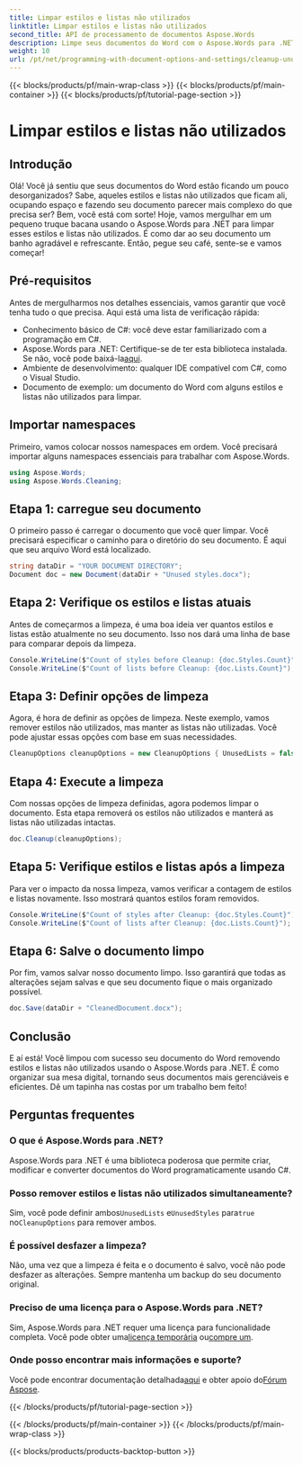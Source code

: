 ```yaml
---
title: Limpar estilos e listas não utilizados
linktitle: Limpar estilos e listas não utilizados
second_title: API de processamento de documentos Aspose.Words
description: Limpe seus documentos do Word com o Aspose.Words para .NET removendo estilos e listas não utilizados. Siga este guia passo a passo para simplificar seus documentos sem esforço.
weight: 10
url: /pt/net/programming-with-document-options-and-settings/cleanup-unused-styles-and-lists/
---
```


{{< blocks/products/pf/main-wrap-class >}}
{{< blocks/products/pf/main-container >}}
{{< blocks/products/pf/tutorial-page-section >}}

# Limpar estilos e listas não utilizados

## Introdução

Olá! Você já sentiu que seus documentos do Word estão ficando um pouco desorganizados? Sabe, aqueles estilos e listas não utilizados que ficam ali, ocupando espaço e fazendo seu documento parecer mais complexo do que precisa ser? Bem, você está com sorte! Hoje, vamos mergulhar em um pequeno truque bacana usando o Aspose.Words para .NET para limpar esses estilos e listas não utilizados. É como dar ao seu documento um banho agradável e refrescante. Então, pegue seu café, sente-se e vamos começar!

## Pré-requisitos

Antes de mergulharmos nos detalhes essenciais, vamos garantir que você tenha tudo o que precisa. Aqui está uma lista de verificação rápida:

- Conhecimento básico de C#: você deve estar familiarizado com a programação em C#.
-  Aspose.Words para .NET: Certifique-se de ter esta biblioteca instalada. Se não, você pode baixá-la[aqui](https://releases.aspose.com/words/net/).
- Ambiente de desenvolvimento: qualquer IDE compatível com C#, como o Visual Studio.
- Documento de exemplo: um documento do Word com alguns estilos e listas não utilizados para limpar.

## Importar namespaces

Primeiro, vamos colocar nossos namespaces em ordem. Você precisará importar alguns namespaces essenciais para trabalhar com Aspose.Words.

```csharp
using Aspose.Words;
using Aspose.Words.Cleaning;
```

## Etapa 1: carregue seu documento

O primeiro passo é carregar o documento que você quer limpar. Você precisará especificar o caminho para o diretório do seu documento. É aqui que seu arquivo Word está localizado.

```csharp
string dataDir = "YOUR DOCUMENT DIRECTORY";
Document doc = new Document(dataDir + "Unused styles.docx");
```

## Etapa 2: Verifique os estilos e listas atuais

Antes de começarmos a limpeza, é uma boa ideia ver quantos estilos e listas estão atualmente no seu documento. Isso nos dará uma linha de base para comparar depois da limpeza.

```csharp
Console.WriteLine($"Count of styles before Cleanup: {doc.Styles.Count}");
Console.WriteLine($"Count of lists before Cleanup: {doc.Lists.Count}");
```

## Etapa 3: Definir opções de limpeza

Agora, é hora de definir as opções de limpeza. Neste exemplo, vamos remover estilos não utilizados, mas manter as listas não utilizadas. Você pode ajustar essas opções com base em suas necessidades.

```csharp
CleanupOptions cleanupOptions = new CleanupOptions { UnusedLists = false, UnusedStyles = true };
```

## Etapa 4: Execute a limpeza

Com nossas opções de limpeza definidas, agora podemos limpar o documento. Esta etapa removerá os estilos não utilizados e manterá as listas não utilizadas intactas.

```csharp
doc.Cleanup(cleanupOptions);
```

## Etapa 5: Verifique estilos e listas após a limpeza

Para ver o impacto da nossa limpeza, vamos verificar a contagem de estilos e listas novamente. Isso mostrará quantos estilos foram removidos.

```csharp
Console.WriteLine($"Count of styles after Cleanup: {doc.Styles.Count}");
Console.WriteLine($"Count of lists after Cleanup: {doc.Lists.Count}");
```

## Etapa 6: Salve o documento limpo

Por fim, vamos salvar nosso documento limpo. Isso garantirá que todas as alterações sejam salvas e que seu documento fique o mais organizado possível.

```csharp
doc.Save(dataDir + "CleanedDocument.docx");
```

## Conclusão

E aí está! Você limpou com sucesso seu documento do Word removendo estilos e listas não utilizados usando o Aspose.Words para .NET. É como organizar sua mesa digital, tornando seus documentos mais gerenciáveis e eficientes. Dê um tapinha nas costas por um trabalho bem feito!

## Perguntas frequentes

### O que é Aspose.Words para .NET?
Aspose.Words para .NET é uma biblioteca poderosa que permite criar, modificar e converter documentos do Word programaticamente usando C#.

### Posso remover estilos e listas não utilizados simultaneamente?
Sim, você pode definir ambos`UnusedLists` e`UnusedStyles` para`true` no`CleanupOptions` para remover ambos.

### É possível desfazer a limpeza?
Não, uma vez que a limpeza é feita e o documento é salvo, você não pode desfazer as alterações. Sempre mantenha um backup do seu documento original.

### Preciso de uma licença para o Aspose.Words para .NET?
 Sim, Aspose.Words para .NET requer uma licença para funcionalidade completa. Você pode obter uma[licença temporária](https://purchase.aspose.com/temporary-license) ou[compre um](https://purchase.aspose.com/buy).

### Onde posso encontrar mais informações e suporte?
 Você pode encontrar documentação detalhada[aqui](https://reference.aspose.com/words/net/) e obter apoio do[Fórum Aspose](https://forum.aspose.com/c/words/8).

{{< /blocks/products/pf/tutorial-page-section >}}

{{< /blocks/products/pf/main-container >}}
{{< /blocks/products/pf/main-wrap-class >}}

{{< blocks/products/products-backtop-button >}}
